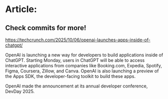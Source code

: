 # Article:

## Check commits for more!
https://techcrunch.com/2025/10/06/openai-launches-apps-inside-of-chatgpt/

OpenAI is launching a new way for developers to build applications inside of ChatGPT. Starting Monday, users in ChatGPT will be able to access interactive applications from companies like Booking.com, Expedia, Spotify, Figma, Coursera, Zillow, and Canva. OpenAI is also launching a preview of the Apps SDK, the developer-facing toolkit to build these apps.

OpenAI made the announcement at its annual developer conference, DevDay 2025.